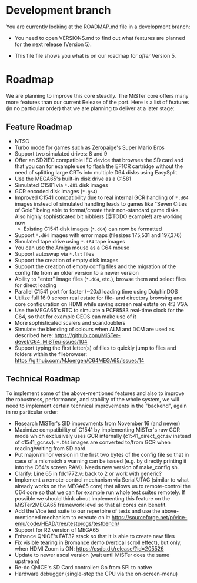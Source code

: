 Development branch
==================

You are currently looking at the ROADMAP.md file in a development branch:

* You need to open VERSIONS.md to find out what features are planned
  for the next release (Version 5).

* This file file shows you what is on our roadmap for *after* Version 5.

Roadmap
=======

We are planning to improve this core steadily. The MiSTer core offers many
more features than our current Release of the port. Here is a list of features
(in no particular order) that we are planning to deliver at a later stage:

Feature Roadmap
---------------

* NTSC
* Turbo mode for games such as Zeropaige's Super Mario Bros
* Support two simulated drives: 8 and 9
* Offer an SD2IEC compatible IEC device that browses the SD card and that
  you can for example use to flash the EF1CR cartridge without the need of
  splitting large CRTs into multiple D64 disks using EasySplit
* Use the MEGA65's built-in disk drive as a C1581
* Simulated C1581 via `*.d81` disk images
* GCR encoded disk images (`*.g64`)
* Improved C1541 compatibility due to real internal GCR handling of `*.d64`
  images instead of simulated handling leads to games like "Seven Cities of
  Gold" being able to format/create their non-standard game disks. Also highly
  sophisticated bit nibblers (@TODO example!) are working now
  * Existing C1541 disk images (`*.d64`) can now be formatted
* Support `*.d64` images with error maps (filesizes 175,531 and 197,376)
* Simulated tape drive using `*.t64` tape images
* You can use the Amiga mouse as a C64 mouse
* Support autoswap via `*.lst` files
* Support the creation of empty disk images
* Supoprt the creation of empty config files and the migration of the config
  file from an older version to a newer version
* Ability to "enter" image files (`*.d64`, etc.), browse them and select
  files for direct loading
* Parallel C1541 port for faster (~20x) loading time using DolphinDOS
* Utilize full 16:9 screen real estate for file- and directory browsing and
  core configuration on HDMI while saving screen real estate on 4:3 VGA
* Use the MEGA65's RTC to simulate a PCF8583 real-time clock for the C64, so
  that for example GEOS can make use of it
* More sophisticated scalers and scandoublers 
* Simulate the blending of colours when ALM and DCM are used
  as described here: https://github.com/MiSTer-devel/C64_MiSTer/issues/104
* Support typing the first letter(s) of files to quickly jump to files
  and folders within the filebrowser: https://github.com/MJoergen/C64MEGA65/issues/14

Technical Roadmap
-----------------

To implement some of the above-mentioned features and also to improve the
robustness, performance, and stability of the whole system, we will need
to implement certain technical improvements in the "backend", again in no
particular order:

* Research MiSTer's SID improvments from November 16 (and newer)
* Maximize compatibility of C1541 by implementing MiSTer's raw GCR mode
  which exclusively uses GCR internally (c1541_direct_gcr.sv instead of
  c1541_gcr.sv). `*.D64` images are converted to/from GCR when reading/writing
  from SD card.
* Put major/minor version in the first two bytes of the config file so that
  in case of a mismatch a warning can be issued (e.g. by directly printing it
  into the C64's screen RAM). Needs new version of make_config.sh.
* Clarify: Line 65 in fdc1772.v: back to 2 or work with generic?
* Implement a remote-control mechanism via Serial/JTAG (similar to what
  already works on the MEGA65 core) that allows us to remote-control the
  C64 core so that we can for example run whole test suites remotely.
  If possible we should think about implementing this feature on the
  MiSTer2MEGA65 framework level so that all cores can benefit.
* Add the Vice test suite to our repertoire of tests and use the
  above-mentioned mechanism to execute on it:
  https://sourceforge.net/p/vice-emu/code/HEAD/tree/testprogs/testbench/ 
* Support for R2 version of MEGA65
* Enhance QNICE's FAT32 stack so that it is able to create new files
* Fix visible tearing in Bromance demo (vertical scroll effect), but only,
  when HDMI Zoom is ON: https://csdb.dk/release/?id=205526
* Update to newer ascal version (wait until MiSTer does the same upstream)
* Re-do QNICE's SD Card controller: Go from SPI to native
* Hardware debugger (single-step the CPU via the on-screen-menu)
